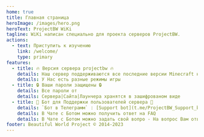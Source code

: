 ```yaml
---
home: true
title: Главная страница
heroImage: /images/hero.png
heroText: ProjectBW WiKi
tagline: WiKi написан специально для проекта серверов ProjectBW.
actions:
  - text: Приступить к изучению
    link: /welcome/
    type: primary
features:
  - title: 🔥 Версия сервера projectbw 🔥
    details: Наш сервер поддерживаются все последние версии Minecraft начиная от 1.19.+
    details: У Нас есть разные режимы игры
  - title: 🔒 Ваши пароли защищены 🔒
    details: Все пароли от 
    details: Сервера|Сайта|Лаунчера хранятся в зашифрованом виде
  - title: 🔧 Бот для Поддержки пользователей сервера 🔧
    details: `Бот в Телеграмм` : [Support bot](t.me/ProjectBW_Support_bot)
    details: В Чате с Ботом можно получить ответ на FAQ
    details: В Чате с Ботом можно задать свой вопро - На вопрос Вам ответит Администрация сервера
footer: Beautiful World Project © 2014-2023 
---
```

